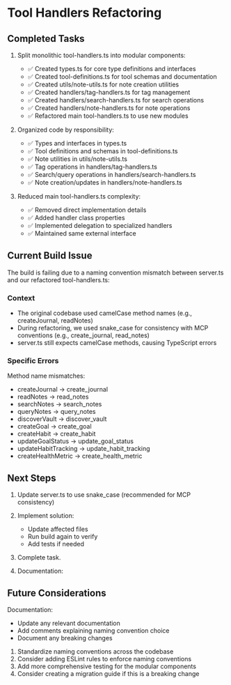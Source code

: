 # Tool Handlers Refactoring

## Completed Tasks

1. Split monolithic tool-handlers.ts into modular components:
   - ✅ Created types.ts for core type definitions and interfaces
   - ✅ Created tool-definitions.ts for tool schemas and documentation
   - ✅ Created utils/note-utils.ts for note creation utilities
   - ✅ Created handlers/tag-handlers.ts for tag management
   - ✅ Created handlers/search-handlers.ts for search operations
   - ✅ Created handlers/note-handlers.ts for note operations
   - ✅ Refactored main tool-handlers.ts to use new modules

2. Organized code by responsibility:
   - ✅ Types and interfaces in types.ts
   - ✅ Tool definitions and schemas in tool-definitions.ts
   - ✅ Note utilities in utils/note-utils.ts
   - ✅ Tag operations in handlers/tag-handlers.ts
   - ✅ Search/query operations in handlers/search-handlers.ts
   - ✅ Note creation/updates in handlers/note-handlers.ts

3. Reduced main tool-handlers.ts complexity:
   - ✅ Removed direct implementation details
   - ✅ Added handler class properties
   - ✅ Implemented delegation to specialized handlers
   - ✅ Maintained same external interface

## Current Build Issue

The build is failing due to a naming convention mismatch between server.ts and our refactored tool-handlers.ts:

### Context
- The original codebase used camelCase method names (e.g., createJournal, readNotes)
- During refactoring, we used snake_case for consistency with MCP conventions (e.g., create_journal, read_notes)
- server.ts still expects camelCase methods, causing TypeScript errors

### Specific Errors
Method name mismatches:
- createJournal → create_journal
- readNotes → read_notes
- searchNotes → search_notes
- queryNotes → query_notes
- discoverVault → discover_vault
- createGoal → create_goal
- createHabit → create_habit
- updateGoalStatus → update_goal_status
- updateHabitTracking → update_habit_tracking
- createHealthMetric → create_health_metric

## Next Steps

1. Update server.ts to use snake_case (recommended for MCP consistency)

2. Implement solution:
   - Update affected files
   - Run build again to verify
   - Add tests if needed

3. Complete task.

3. Documentation:



## Future Considerations

Documentation:

   - Update any relevant documentation
   - Add comments explaining naming convention choice
   - Document any breaking changes

1. Standardize naming conventions across the codebase
2. Consider adding ESLint rules to enforce naming conventions
3. Add more comprehensive testing for the modular components
4. Consider creating a migration guide if this is a breaking change
